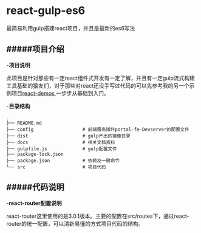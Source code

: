# react-gulp-es6
最简易利用gulp搭建react项目，并且是最新的es6写法

#####项目介绍
-
-**项目说明**

此项目是针对那些有一定react组件式开发有一定了解，并且有一定gulp流式构建工具基础的猿友们，对于那些对react还没手写过代码的可以先参考我的另一个示例项目[react-demos](git@github.com:Magicwager/react-demos.git),一步步从基础到入门。


-**目录结构**

```
.
├── README.md
├── config					# 前端服务插件portal-fe-Devserver的配置文件
├── dist					# gulp产出的镜像目录		
├── docs					# 相关文档资料
├── gulpfile.js				# gulp配置文件
├── package-lock.json
├── package.json			# 依赖及一键命令
└── src						# 项目代码
```

#####代码说明
-


-**react-router配置说明**

react-router这里使用的是3.0.1版本。主要的配置在src/routes下，通过react-router的统一配置，可以清新易懂的方式项目代码的结构。
